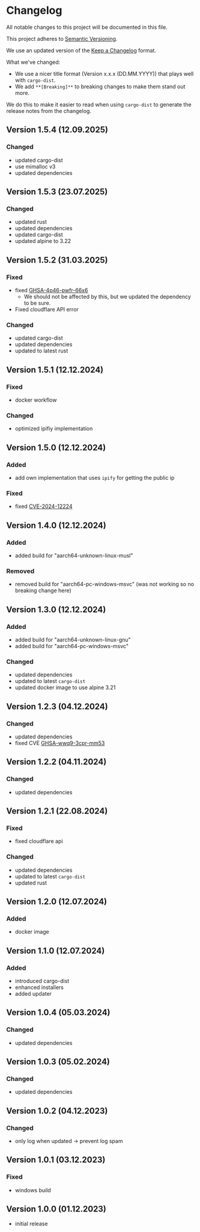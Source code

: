 # Changelog

All notable changes to this project will be documented in this file.

This project adheres to [Semantic Versioning](https://semver.org/spec/v2.0.0.html).

We use an updated version of the [Keep a Changelog](https://keepachangelog.com/en/1.1.0/) format.

What we've changed:

- We use a nicer title format (Version x.x.x (DD.MM.YYYY)) that plays well with `cargo-dist`.
- We add `**[Breaking]**` to breaking changes to make them stand out more.
  <br>

We do this to make it easier to read when using `cargo-dist` to generate the release notes from the changelog.

## Version 1.5.4 (12.09.2025)

### Changed

- updated cargo-dist
- use mimalloc v3
- updated dependencies

## Version 1.5.3 (23.07.2025)

### Changed

- updated rust
- updated dependencies
- updated cargo-dist
- updated alpine to 3.22

## Version 1.5.2 (31.03.2025)

### Fixed

- fixed [GHSA-4p46-pwfr-66x6](https://github.com/DenuxPlays/dyncloud/security/dependabot/7)
    - We should not be affected by this, but we updated the dependency to be sure.
- Fixed cloudflare API error

### Changed

- updated cargo-dist
- updated dependencies
- updated to latest rust

## Version 1.5.1 (12.12.2024)

### Fixed

- docker workflow

### Changed

- optimized ipifiy implementation

## Version 1.5.0 (12.12.2024)

### Added

- add own implementation that uses `ipify` for getting the public ip

### Fixed

- fixed [CVE-2024-12224](https://github.com/DenuxPlays/dyncloud/security/dependabot/6)

## Version 1.4.0 (12.12.2024)

### Added

- added build for "aarch64-unknown-linux-musl"

### Removed

- removed build for "aarch64-pc-windows-msvc" (was not working so no breaking change here)

## Version 1.3.0 (12.12.2024)

### Added

- added build for "aarch64-unknown-linux-gnu"
- added build for "aarch64-pc-windows-msvc"

### Changed

- updated dependencies
- updated to latest `cargo-dist`
- updated docker image to use alpine 3.21

## Version 1.2.3 (04.12.2024)

### Changed

- updated dependencies
- fixed CVE [GHSA-wwq9-3cpr-mm53](https://github.com/DenuxPlays/dyncloud/security/dependabot/5)

## Version 1.2.2 (04.11.2024)

### Changed

- updated dependencies

## Version 1.2.1 (22.08.2024)

### Fixed

- fixed cloudflare api

### Changed

- updated dependencies
- updated to latest `cargo-dist`
- updated rust

## Version 1.2.0 (12.07.2024)

### Added

- docker image

## Version 1.1.0 (12.07.2024)

### Added

- introduced cargo-dist
- enhanced installers
- added updater

## Version 1.0.4 (05.03.2024)

### Changed

- updated dependencies

## Version 1.0.3 (05.02.2024)

### Changed

- updated dependencies

## Version 1.0.2 (04.12.2023)

### Changed

- only log when updated -> prevent log spam

## Version 1.0.1 (03.12.2023)

### Fixed

- windows build

## Version 1.0.0 (01.12.2023)

- initial release

